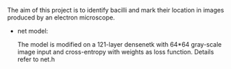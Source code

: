 
The aim of this project is to identify bacilli and mark their location in images produced by an electron microscope. 

* net model:

  The model is modified on a 121-layer densenetk with 64*64 gray-scale image input and cross-entropy with weights as loss function. Details refer to net.h 
